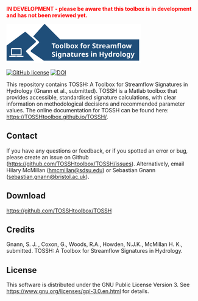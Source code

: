 <span style="color:red">**IN DEVELOPMENT - please be aware that this toolbox is in development and has not been reviewed yet.**</span>


<img src="docs/images/TOSSH_logo.svg" alt="TOSSH logo" style="width:70%;" >


[![GitHub license](https://img.shields.io/badge/license-GPLv3-blue.svg)](https://github.com/TOSSHtoolbox/TOSSH/blob/master/LICENSE)
[![DOI](https://zenodo.org/badge/xxx)](https://zenodo.org/badge/latestdoi/xxx)


This repository contains TOSSH: A Toolbox for Streamflow Signatures in Hydrology (Gnann et al., submitted).
TOSSH is a Matlab toolbox that provides accessible, standardised signature calculations, with clear information on methodological decisions and recommended parameter values.
The online documentation for TOSSH can be found here: <https://TOSSHtoolbox.github.io/TOSSH/>.

## Contact
If you have any questions or feedback, or if you spotted an error or bug, please create an issue on Github 
(<a href="https://github.com/TOSSHtoolbox/TOSSH/issues" target="_blank">https://github.com/TOSSHtoolbox/TOSSH/issues</a>).
Alternatively, email Hilary McMillan (<hmcmillan@sdsu.edu>) or Sebastian Gnann (<sebastian.gnann@bristol.ac.uk>).
 
 
## Download 
<https://github.com/TOSSHtoolbox/TOSSH>
 
 
## Credits
Gnann, S. J. , Coxon, G., Woods, R.A., Howden, N.J.K., McMillan H. K., submitted. TOSSH: A Toolbox for Streamflow Signatures in Hydrology.


## License
This software is distributed under the GNU Public License Version 3.
See <a href="https://www.gnu.org/licenses/gpl-3.0.en.html" target="_blank">https://www.gnu.org/licenses/gpl-3.0.en.html</a> for details.



